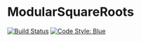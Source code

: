 # ModularSquareRoots

[![Build Status](https://ci.appveyor.com/api/projects/status/github/byhill/ModularSquareRoots.jl?svg=true)](https://ci.appveyor.com/project/byhill/ModularSquareRoots-jl)
[![Code Style: Blue](https://img.shields.io/badge/code%20style-blue-4495d1.svg)](https://github.com/invenia/BlueStyle)
